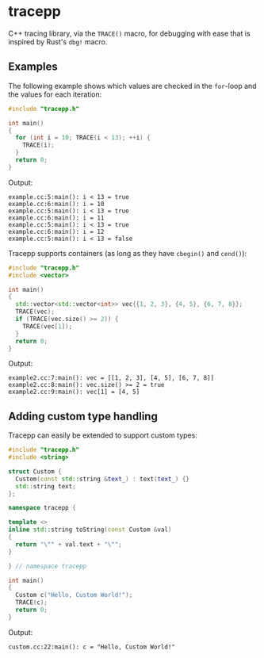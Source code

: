 # tracepp
C++ tracing library, via the `TRACE()` macro, for debugging with ease that is inspired by Rust's `dbg!` macro.

## Examples
The following example shows which values are checked in the `for`-loop and the values for each iteration:
```c++
#include "tracepp.h"

int main()
{
  for (int i = 10; TRACE(i < 13); ++i) {
    TRACE(i);
  }
  return 0;
}
```

Output:
```
example.cc:5:main(): i < 13 = true
example.cc:6:main(): i = 10
example.cc:5:main(): i < 13 = true
example.cc:6:main(): i = 11
example.cc:5:main(): i < 13 = true
example.cc:6:main(): i = 12
example.cc:5:main(): i < 13 = false
```

Tracepp supports containers (as long as they have `cbegin()` and `cend()`):
```c++
#include "tracepp.h"
#include <vector>

int main()
{
  std::vector<std::vector<int>> vec{{1, 2, 3}, {4, 5}, {6, 7, 8}};
  TRACE(vec);
  if (TRACE(vec.size() >= 2)) {
    TRACE(vec[1]);
  }
  return 0;
}
```

Output:
```
example2.cc:7:main(): vec = [[1, 2, 3], [4, 5], [6, 7, 8]]
example2.cc:8:main(): vec.size() >= 2 = true
example2.cc:9:main(): vec[1] = [4, 5]
```

## Adding custom type handling
Tracepp can easily be extended to support custom types:
```c++
#include "tracepp.h"
#include <string>

struct Custom {
  Custom(const std::string &text_) : text(text_) {}
  std::string text;
};

namespace tracepp {

template <>
inline std::string toString(const Custom &val)
{
  return "\"" + val.text + "\"";
}

} // namespace tracepp

int main()
{
  Custom c("Hello, Custom World!");
  TRACE(c);
  return 0;
}
```

Output:
```
custom.cc:22:main(): c = "Hello, Custom World!"
```
